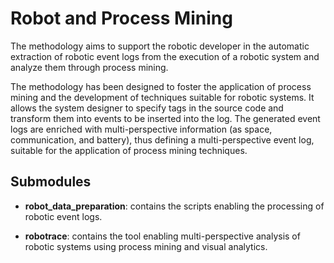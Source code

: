 # Robot and Process Mining 
The methodology aims to support the robotic developer in the automatic extraction of robotic event logs from the execution of a robotic system and analyze them through process mining.

The methodology has been designed to foster the application of process mining and the development of techniques suitable for robotic systems. It allows the system designer to specify tags in the source code and transform them into events to be inserted into the log. The generated event logs are enriched with multi-perspective information (as space, communication, and battery), thus defining a multi-perspective event log, suitable for the application of process mining techniques.

## Submodules
- **robot_data_preparation**: contains the scripts enabling the processing of robotic event logs.

- **robotrace**: contains the tool enabling multi-perspective analysis of robotic systems using process mining and visual analytics.